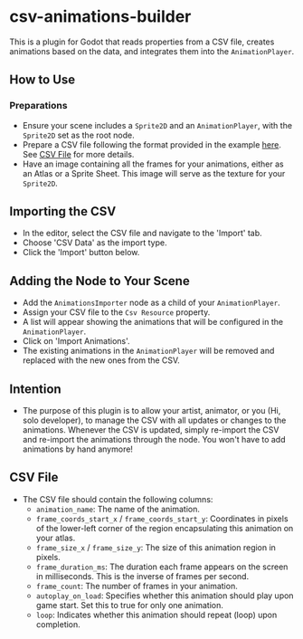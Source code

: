 # csv-animations-builder
This is a plugin for Godot that reads properties from a CSV file, creates animations based on the data, and integrates them into the `AnimationPlayer`.

## How to Use

### Preparations
- Ensure your scene includes a `Sprite2D` and an `AnimationPlayer`, with the `Sprite2D` set as the root node.
- Prepare a CSV file following the format provided in the example [here](example\Atlas_Animations_Data.csv). See [CSV File](#csv-file) for more details.
- Have an image containing all the frames for your animations, either as an Atlas or a Sprite Sheet. This image will serve as the texture for your `Sprite2D`.

## Importing the CSV
- In the editor, select the CSV file and navigate to the 'Import' tab.
- Choose 'CSV Data' as the import type.
- Click the 'Import' button below.

## Adding the Node to Your Scene
- Add the `AnimationsImporter` node as a child of your `AnimationPlayer`.
- Assign your CSV file to the `Csv Resource` property.
- A list will appear showing the animations that will be configured in the `AnimationPlayer`.
- Click on 'Import Animations'.
- The existing animations in the `AnimationPlayer` will be removed and replaced with the new ones from the CSV.

## Intention
- The purpose of this plugin is to allow your artist, animator, or you (Hi, solo developer), to manage the CSV with all updates or changes to the animations. Whenever the CSV is updated, simply re-import the CSV and re-import the animations through the node. You won't have to add animations by hand anymore!

## CSV File
- The CSV file should contain the following columns:
  - `animation_name`: The name of the animation.
  - `frame_coords_start_x` / `frame_coords_start_y`: Coordinates in pixels of the lower-left corner of the region encapsulating this animation on your atlas.
  - `frame_size_x` / `frame_size_y`: The size of this animation region in pixels.
  - `frame_duration_ms`: The duration each frame appears on the screen in milliseconds. This is the inverse of frames per second.
  - `frame_count`: The number of frames in your animation.
  - `autoplay_on_load`: Specifies whether this animation should play upon game start. Set this to true for only one animation.
  - `loop`: Indicates whether this animation should repeat (loop) upon completion.
